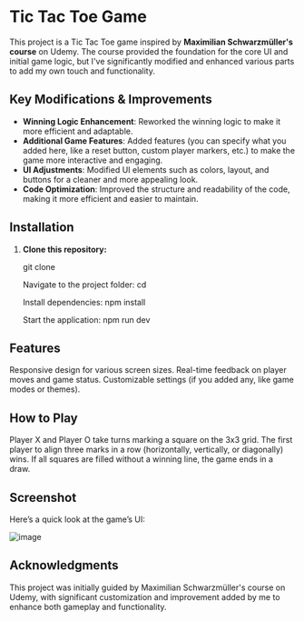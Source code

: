 # Tic Tac Toe Game

This project is a Tic Tac Toe game inspired by **Maximilian Schwarzmüller's course** on Udemy. The course provided the foundation for the core UI and initial game logic, but I've significantly modified and enhanced various parts to add my own touch and functionality.

## Key Modifications & Improvements

- **Winning Logic Enhancement**: Reworked the winning logic to make it more efficient and adaptable.
- **Additional Game Features**: Added features (you can specify what you added here, like a reset button, custom player markers, etc.) to make the game more interactive and engaging.
- **UI Adjustments**: Modified UI elements such as colors, layout, and buttons for a cleaner and more appealing look.
- **Code Optimization**: Improved the structure and readability of the code, making it more efficient and easier to maintain.

## Installation

1. **Clone this repository:**

   git clone <your-repo-link>
   
   Navigate to the project folder:
   cd <project-folder>
   
   Install dependencies:
   npm install
   
   Start the application:
   npm run dev


## Features
Responsive design for various screen sizes.
Real-time feedback on player moves and game status.
Customizable settings (if you added any, like game modes or themes).

## How to Play
Player X and Player O take turns marking a square on the 3x3 grid.
The first player to align three marks in a row (horizontally, vertically, or diagonally) wins.
If all squares are filled without a winning line, the game ends in a draw.

## Screenshot
Here’s a quick look at the game’s UI:

![image](https://github.com/user-attachments/assets/18c6e111-e947-4825-b6cc-fdb009b8380d)


## Acknowledgments
This project was initially guided by Maximilian Schwarzmüller's course on Udemy, with significant customization and improvement added by me to enhance both gameplay and functionality.
